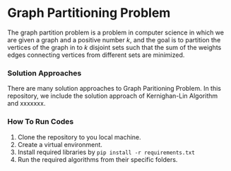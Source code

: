 # Graph Partitioning Problem
The graph partition problem is a problem in computer science in which we are given a graph and a positive number *k*, and the goal is to partition the vertices of the graph in to *k* disjoint sets such that the sum of the weights edges connecting vertices from different sets are minimized.

### Solution Approaches
There are many solution approaches to Graph Paritioning Problem. In this repository, we include the solution approach of Kernighan-Lin Algorithm and xxxxxxx.

### How To Run Codes
1. Clone the repository to you local machine.
2. Create a virtual environment.
3. Install required libraries by `pip install -r requirements.txt`
4. Run the required algorithms from their specific folders.